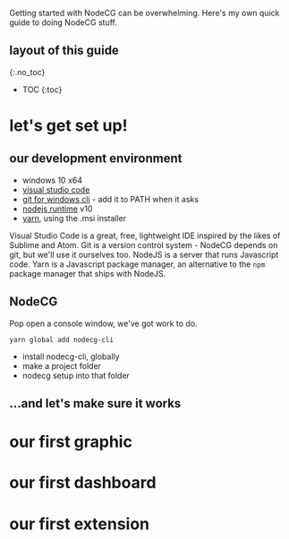 Getting started with NodeCG can be overwhelming.
Here's my own quick guide to doing NodeCG stuff.

## layout of this guide
{:.no_toc}
* TOC
{:toc}

# let's get set up!
## our development environment
* windows 10 x64
* [visual studio code](https://code.visualstudio.com)
* [git for windows cli](https://git-scm.com/downloads) - add it to PATH when it asks
* [nodejs runtime](https://nodejs.org) v10
* [yarn](https://yarnpkg.com), using the .msi installer

Visual Studio Code is a great, free, lightweight IDE inspired by the likes of Sublime and Atom.
Git is a version control system - NodeCG depends on git, but we'll use it ourselves too.
NodeJS is a server that runs Javascript code.
Yarn is a Javascript package manager, an alternative to the `npm` package manager that ships with NodeJS.

## NodeCG
Pop open a console window, we've got work to do.

```
yarn global add nodecg-cli
```


* install nodecg-cli, globally
* make a project folder
* nodecg setup into that folder

## ...and let's make sure it works

# our first graphic

# our first dashboard

# our first extension
